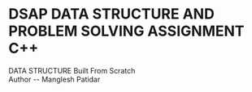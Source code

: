 # DSAP DATA STRUCTURE AND PROBLEM SOLVING  ASSIGNMENT C++
DATA STRUCTURE Built From Scratch 
<br>
Author -- Manglesh Patidar

